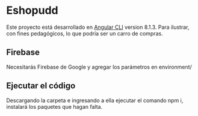 # Eshopudd

Este proyecto está desarrollado en  [Angular CLI](https://github.com/angular/angular-cli) version 8.1.3.
Para ilustrar, con fines pedagógicos, lo que podría ser un carro de compras.

## Firebase

Necesitarás Firebase de Google y agregar los parámetros en environment/

## Ejecutar el código

Descargando la carpeta e ingresando a ella ejecutar el comando npm i, instalará los paquetes que hagan falta.
